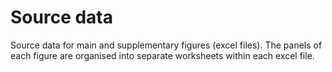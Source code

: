 # Source data
Source data for main and supplementary figures (excel files). The panels of each figure are organised into separate worksheets within each excel file. 
